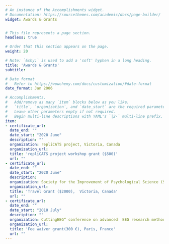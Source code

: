 ```yaml
---
# An instance of the Accomplishments widget.
# Documentation: https://sourcethemes.com/academic/docs/page-builder/
widget: Awards & Grants


# This file represents a page section.
headless: true

# Order that this section appears on the page.
weight: 20 

# Note: `&shy;` is used to add a 'soft' hyphen in a long heading.
title: 'Awards & Grants'
subtitle:

# Date format
#   Refer to https://wowchemy.com/docs/customization/#date-format
date_format: Jan 2006

# Accomplishments.
#   Add/remove as many `item` blocks below as you like.
#   `title`, `organization`, and `date_start` are the required parameters.
#   Leave other parameters empty if not required.
#   Begin multi-line descriptions with YAML's `|2-` multi-line prefix.
item:
- certificate_url:
  date_end: ""
  date_start: "2020 June"
  description: ""
  organization: repliCATS project, Victoria, Canada
  organization_url: 
  title: 'repliCATS project workshop grant ($500)'
  url: ""
- certificate_url: 
  date_end: ""
  date_start: "2020 June"
  description: 
  organization: Society for the Improvement of Psychological Science (SIPS)
  organization_url: 
  title: 'Travel Grant ($2000),  Victoria, Canada'
  url: ""
- certificate_url: 
  date_end: ""
  date_start: "2018 July"
  description: ""
  organization: CuttingEEG“ conference on advanced  EEG research methods
  organization_url: 
  title: 'Fee waiver grant(300 €), Paris, France'
  url: ""
---
```

